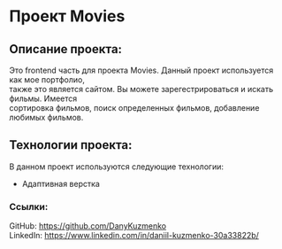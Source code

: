 # **Проект Movies**

## **Описание проекта:**
Это frontend часть для проекта Movies. Данный проект используется как мое портфолио,  
также это является сайтом. Вы можете зарегестрироваться и искать фильмы. Имеется  
сортировка фильмов, поиск определенных фильмов, добавление любимых фильмов.

## **Технологии проекта:**
В данном проект используются следующие технологии:
* Адаптивная верстка

### **Ссылки:**
GitHub: https://github.com/DanyKuzmenko  
LinkedIn: https://www.linkedin.com/in/daniil-kuzmenko-30a33822b/